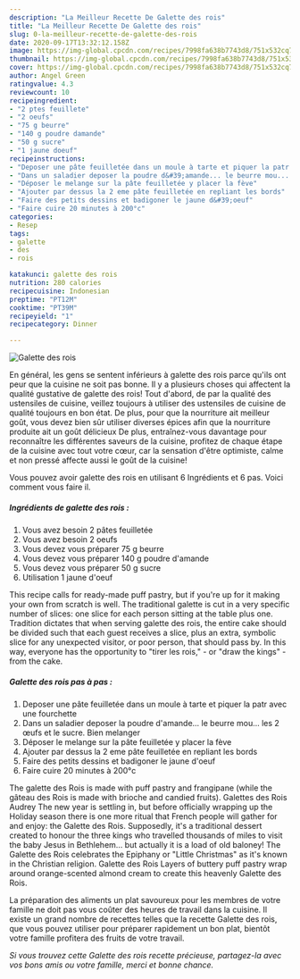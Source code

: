 ```yaml
---
description: "La Meilleur Recette De Galette des rois"
title: "La Meilleur Recette De Galette des rois"
slug: 0-la-meilleur-recette-de-galette-des-rois
date: 2020-09-17T13:32:12.158Z
image: https://img-global.cpcdn.com/recipes/7998fa638b7743d8/751x532cq70/galette-des-rois-photo-principale-de-la-recette.jpg
thumbnail: https://img-global.cpcdn.com/recipes/7998fa638b7743d8/751x532cq70/galette-des-rois-photo-principale-de-la-recette.jpg
cover: https://img-global.cpcdn.com/recipes/7998fa638b7743d8/751x532cq70/galette-des-rois-photo-principale-de-la-recette.jpg
author: Angel Green
ratingvalue: 4.3
reviewcount: 10
recipeingredient:
- "2 ptes feuillete"
- "2 oeufs"
- "75 g beurre"
- "140 g poudre damande"
- "50 g sucre"
- "1 jaune doeuf"
recipeinstructions:
- "Deposer une pâte feuilletée dans un moule à tarte et piquer la patr avec une fourchette"
- "Dans un saladier deposer la poudre d&#39;amande... le beurre mou... les 2 œufs et le sucre. Bien melanger"
- "Déposer le melange sur la pâte feuilletée y placer la fève"
- "Ajouter par dessus la 2 eme pâte feuilletée en repliant les bords"
- "Faire des petits dessins et badigoner le jaune d&#39;oeuf"
- "Faire cuire 20 minutes à 200°c"
categories:
- Resep
tags:
- galette
- des
- rois

katakunci: galette des rois 
nutrition: 280 calories
recipecuisine: Indonesian
preptime: "PT12M"
cooktime: "PT39M"
recipeyield: "1"
recipecategory: Dinner

---
```



![Galette des rois](https://img-global.cpcdn.com/recipes/7998fa638b7743d8/751x532cq70/galette-des-rois-photo-principale-de-la-recette.jpg)

En général, les gens se sentent inférieurs à galette des rois parce qu'ils ont peur que la cuisine ne soit pas bonne. Il y a plusieurs choses qui affectent la qualité gustative de galette des rois! Tout d'abord, de par la qualité des ustensiles de cuisine, veillez toujours à utiliser des ustensiles de cuisine de qualité toujours en bon état. De plus, pour que la nourriture ait meilleur goût, vous devez bien sûr utiliser diverses épices afin que la nourriture produite ait un goût délicieux De plus, entraînez-vous davantage pour reconnaître les différentes saveurs de la cuisine, profitez de chaque étape de la cuisine avec tout votre cœur, car la sensation d'être optimiste, calme et non pressé affecte aussi le goût de la cuisine!

<!--inarticleads1-->

Vous pouvez avoir galette des rois en utilisant 6 Ingrédients et 6 pas. Voici comment vous faire il.

##### Ingrédients de galette des rois :

1. Vous avez besoin 2 pâtes feuilletée
1. Vous avez besoin 2 oeufs
1. Vous devez vous préparer 75 g beurre
1. Vous devez vous préparer 140 g poudre d&#39;amande
1. Vous devez vous préparer 50 g sucre
1. Utilisation 1 jaune d&#39;oeuf


This recipe calls for ready-made puff pastry, but if you&#39;re up for it making your own from scratch is well. The traditional galette is cut in a very specific number of slices: one slice for each person sitting at the table plus one. Tradition dictates that when serving galette des rois, the entire cake should be divided such that each guest receives a slice, plus an extra, symbolic slice for any unexpected visitor, or poor person, that should pass by. In this way, everyone has the opportunity to &#34;tirer les rois,&#34; - or &#34;draw the kings&#34; - from the cake. 

<!--inarticleads2-->

##### Galette des rois pas à pas :

1. Deposer une pâte feuilletée dans un moule à tarte et piquer la patr avec une fourchette
1. Dans un saladier deposer la poudre d&#39;amande... le beurre mou... les 2 œufs et le sucre. Bien melanger
1. Déposer le melange sur la pâte feuilletée y placer la fève
1. Ajouter par dessus la 2 eme pâte feuilletée en repliant les bords
1. Faire des petits dessins et badigoner le jaune d&#39;oeuf
1. Faire cuire 20 minutes à 200°c


The galette des Rois is made with puff pastry and frangipane (while the gâteau des Rois is made with brioche and candied fruits). Galettes des Rois Audrey The new year is settling in, but before officially wrapping up the Holiday season there is one more ritual that French people will gather for and enjoy: the Galette des Rois. Supposedly, it&#39;s a traditional dessert created to honour the three kings who travelled thousands of miles to visit the baby Jesus in Bethlehem… but actually it is a load of old baloney! The Galette des Rois celebrates the Epiphany or &#34;Little Christmas&#34; as it&#39;s known in the Christian religion. Galette des Rois Layers of buttery puff pastry wrap around orange-scented almond cream to create this heavenly Galette des Rois. 

<!--inarticleads1-->

<p>
La préparation des aliments un plat savoureux pour les membres de votre famille ne doit pas vous coûter des heures de travail dans la cuisine. Il existe un grand nombre de recettes telles que la recette Galette des rois, que vous pouvez utiliser pour préparer rapidement un bon plat, bientôt votre famille profitera des fruits de votre travail.
</p>

<p>
<i>Si vous trouvez cette Galette des rois recette précieuse, partagez-la avec vos bons amis ou votre famille, merci et bonne chance.</i>
</p>
